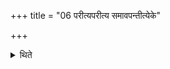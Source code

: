 +++
title = "06 परीत्यपरीत्य समावपन्तीत्येके"

+++

<details><summary>थिते</summary>

6. According to some, having turned round each time they put down the breads on the folded hands.
</details>

